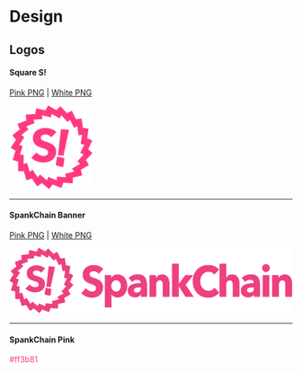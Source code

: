 # Design

## Logos

#### Square S!
[Pink PNG](png/imagetype@2x.png) | [White PNG](png/imagetype_white.png)

<img width="150" src="png/spank-S-square400px.png">

---

#### SpankChain Banner
[Pink PNG](png/banner_pink.png) | [White PNG](png/banner_white.png)

<img width="600" src="png/banner_pink_small.png">

---

#### SpankChain Pink
<font color="#ff3b81">#ff3b81</font> 